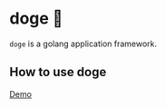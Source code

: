 doge 🐶
=======

`doge` is a golang application framework.

How to use doge
---------------

[Demo](https://github.com/gopherd/demo)
